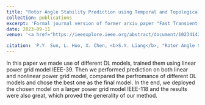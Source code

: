 ```yaml
---
title: "Rotor Angle Stability Prediction using Temporal and Topological Embedding Deep Neural Network Based on Grid-Informed Adjacency Matrix"
collection: publications
excerpt: 'Formal journal version of former arxiv paper "Fast Transient Stability Prediction Using Grid-informed Temporal and Topological Embedding Deep Neural Network"'
date: 2023-09-11
venue: '<a href="https://ieeexplore.ieee.org/abstract/document/10234142">Get the paper</a> Journal of Modern Power Systems and Clean Energy'

citation: 'P.Y. Sun, L. Huo, X. Chen, <b>S.Y. Liang</b>, "Rotor Angle Stability Prediction using Temporal and Topological Embedding Deep Neural Network Based on Grid-Informed Adjacency Matrix," Journal of Modern Power Systems and Clean Energy (<b>MPCE</b>), 2023.'
---
```



In this paper we made use of different DL models, trained them using linear power grid model IEEE-39. Then we performed prediction on both linear and nonlinear power grid model, compared the perfromance of different DL models and chose the best one as the final model. In the end, we deployed the chosen model on a larger power grid model IEEE-118 and the results were also great, which proved the generality of our method.
